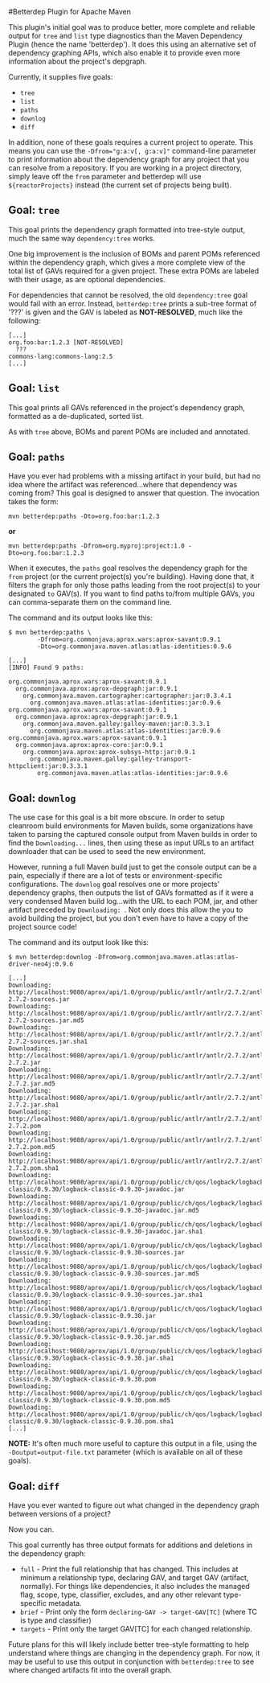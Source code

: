 <!-- Freeki metadata. Do not remove this section!
TITLE: README
-->
#Betterdep Plugin for Apache Maven

This plugin's initial goal was to produce better, more complete and reliable output for `tree` and `list` type diagnostics than the Maven Dependency Plugin (hence the name 'betterdep'). It does this using an alternative set of dependency graphing APIs, which also enable it to provide even more information about the project's depgraph. 

Currently, it supplies five goals:

* `tree`
* `list`
* `paths`
* `downlog`
* `diff`

In addition, none of these goals requires a current project to operate. This means you can use the `-Dfrom="g:a:v[, g:a:v]"` command-line parameter to print information about the dependency graph for any project that you can resolve from a repository. If you are working in a project directory, simply leave off the `from` parameter and betterdep will use `${reactorProjects}` instead (the current set of projects being built).

## Goal: `tree`

This goal prints the dependency graph formatted into tree-style output, much the same way `dependency:tree` works. 

One big improvement is the inclusion of BOMs and parent POMs referenced within the dependency graph, which gives a more complete view of the total list of GAVs required for a given project. These extra POMs are labeled with their usage, as are optional dependencies. 

For dependencies that cannot be resolved, the old `dependency:tree` goal would fail with an error. Instead, `betterdep:tree` prints a sub-tree format of '???' is given and the GAV is labeled as **NOT-RESOLVED**, much like the following:

    [...]
    org.foo:bar:1.2.3 [NOT-RESOLVED]
      ???
    commons-lang:commons-lang:2.5
    [...]

## Goal: `list`

This goal prints all GAVs referenced in the project's dependency graph, formatted as a de-duplicated, sorted list. 

As with `tree` above, BOMs and parent POMs are included and annotated.

## Goal: `paths`

Have you ever had problems with a missing artifact in your build, but had no idea where the artifact was referenced...where that dependency was coming from? This goal is designed to answer that question. The invocation takes the form:

    mvn betterdep:paths -Dto=org.foo:bar:1.2.3

**or**

    mvn betterdep:paths -Dfrom=org.myproj:project:1.0 -Dto=org.foo:bar:1.2.3

When it executes, the `paths` goal resolves the dependency graph for the `from` project (or the current project(s) you're building). Having done that, it filters the graph for only those paths leading from the root project(s) to your designated `to` GAV(s). If you want to find paths to/from multiple GAVs, you can comma-separate them on the command line.

The command and its output looks like this:

    $ mvn betterdep:paths \
            -Dfrom=org.commonjava.aprox.wars:aprox-savant:0.9.1 
            -Dto=org.commonjava.maven.atlas:atlas-identities:0.9.6

    [...]
    [INFO] Found 9 paths:
    
    org.commonjava.aprox.wars:aprox-savant:0.9.1
      org.commonjava.aprox:aprox-depgraph:jar:0.9.1
        org.commonjava.maven.cartographer:cartographer:jar:0.3.4.1
          org.commonjava.maven.atlas:atlas-identities:jar:0.9.6
    org.commonjava.aprox.wars:aprox-savant:0.9.1
      org.commonjava.aprox:aprox-depgraph:jar:0.9.1
        org.commonjava.maven.galley:galley-maven:jar:0.3.3.1
          org.commonjava.maven.atlas:atlas-identities:jar:0.9.6
    org.commonjava.aprox.wars:aprox-savant:0.9.1
      org.commonjava.aprox:aprox-core:jar:0.9.1
        org.commonjava.aprox:aprox-subsys-http:jar:0.9.1
          org.commonjava.maven.galley:galley-transport-httpclient:jar:0.3.3.1
            org.commonjava.maven.atlas:atlas-identities:jar:0.9.6

## Goal: `downlog`

The use case for this goal is a bit more obscure. In order to setup cleanroom build environments for Maven builds, some organizations have taken to parsing the captured console output from Maven builds in order to find the `Downloading...` lines, then using these as input URLs to an artifact downloader that can be used to seed the new environment.

However, running a full Maven build just to get the console output can be a pain, especially if there are a lot of tests or environment-specific configurations. The `downlog` goal resolves one or more projects' dependency graphs, then outputs the list of GAVs formatted as if it were a very condensed Maven build log...with the URL to each POM, jar, and other artifact preceded by `Downloading: `. Not only does this allow the you to avoid building the project, but you don't even have to have a copy of the project source code!

The command and its output look like this:

    $ mvn betterdep:downlog -Dfrom=org.commonjava.maven.atlas:atlas-driver-neo4j:0.9.6

    [...]
    Downloading: http://localhost:9080/aprox/api/1.0/group/public/antlr/antlr/2.7.2/antlr-2.7.2-sources.jar
    Downloading: http://localhost:9080/aprox/api/1.0/group/public/antlr/antlr/2.7.2/antlr-2.7.2-sources.jar.md5
    Downloading: http://localhost:9080/aprox/api/1.0/group/public/antlr/antlr/2.7.2/antlr-2.7.2-sources.jar.sha1
    Downloading: http://localhost:9080/aprox/api/1.0/group/public/antlr/antlr/2.7.2/antlr-2.7.2.jar
    Downloading: http://localhost:9080/aprox/api/1.0/group/public/antlr/antlr/2.7.2/antlr-2.7.2.jar.md5
    Downloading: http://localhost:9080/aprox/api/1.0/group/public/antlr/antlr/2.7.2/antlr-2.7.2.jar.sha1
    Downloading: http://localhost:9080/aprox/api/1.0/group/public/antlr/antlr/2.7.2/antlr-2.7.2.pom
    Downloading: http://localhost:9080/aprox/api/1.0/group/public/antlr/antlr/2.7.2/antlr-2.7.2.pom.md5
    Downloading: http://localhost:9080/aprox/api/1.0/group/public/antlr/antlr/2.7.2/antlr-2.7.2.pom.sha1
    Downloading: http://localhost:9080/aprox/api/1.0/group/public/ch/qos/logback/logback-classic/0.9.30/logback-classic-0.9.30-javadoc.jar
    Downloading: http://localhost:9080/aprox/api/1.0/group/public/ch/qos/logback/logback-classic/0.9.30/logback-classic-0.9.30-javadoc.jar.md5
    Downloading: http://localhost:9080/aprox/api/1.0/group/public/ch/qos/logback/logback-classic/0.9.30/logback-classic-0.9.30-javadoc.jar.sha1
    Downloading: http://localhost:9080/aprox/api/1.0/group/public/ch/qos/logback/logback-classic/0.9.30/logback-classic-0.9.30-sources.jar
    Downloading: http://localhost:9080/aprox/api/1.0/group/public/ch/qos/logback/logback-classic/0.9.30/logback-classic-0.9.30-sources.jar.md5
    Downloading: http://localhost:9080/aprox/api/1.0/group/public/ch/qos/logback/logback-classic/0.9.30/logback-classic-0.9.30-sources.jar.sha1
    Downloading: http://localhost:9080/aprox/api/1.0/group/public/ch/qos/logback/logback-classic/0.9.30/logback-classic-0.9.30.jar
    Downloading: http://localhost:9080/aprox/api/1.0/group/public/ch/qos/logback/logback-classic/0.9.30/logback-classic-0.9.30.jar.md5
    Downloading: http://localhost:9080/aprox/api/1.0/group/public/ch/qos/logback/logback-classic/0.9.30/logback-classic-0.9.30.jar.sha1
    Downloading: http://localhost:9080/aprox/api/1.0/group/public/ch/qos/logback/logback-classic/0.9.30/logback-classic-0.9.30.pom
    Downloading: http://localhost:9080/aprox/api/1.0/group/public/ch/qos/logback/logback-classic/0.9.30/logback-classic-0.9.30.pom.md5
    Downloading: http://localhost:9080/aprox/api/1.0/group/public/ch/qos/logback/logback-classic/0.9.30/logback-classic-0.9.30.pom.sha1
    [...]

**NOTE:** It's often much more useful to capture this output in a file, using the `-Doutput=output-file.txt` parameter (which is available on all of these goals).

## Goal: `diff`

Have you ever wanted to figure out what changed in the dependency graph between versions of a project?

Now you can.

This goal currently has three output formats for additions and deletions in the dependency graph:

* `full` - Print the full relationship that has changed. This includes at minimum a relationship type, declaring GAV, and target GAV (artifact, normally). For things like dependencies, it also includes the managed flag, scope, type, classifier, excludes, and any other relevant type-specific metadata.
* `brief` - Print only the form `declaring-GAV -> target-GAV[TC]` (where TC is type and classifier)
* `targets` - Print only the target GAV[TC] for each changed relationship.

Future plans for this will likely include better tree-style formatting to help understand where things are changing in the dependency graph. For now, it may be useful to use this output in conjunction with `betterdep:tree` to see where changed artifacts fit into the overall graph.
